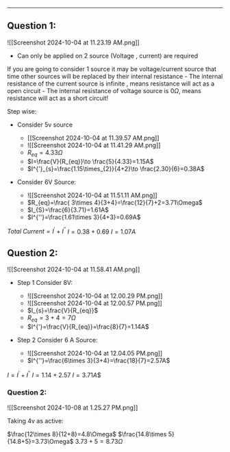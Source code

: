 ___
## Question 1:
![[Screenshot 2024-10-04 at 11.23.19 AM.png]]
- Can only be applied on 2 source (Voltage , current) are required

If you are going to consider 1 source it may be voltage/current source that time other sources will be replaced by their internal resistance 
	- The internal resistance of the current source is infinite , means resistance will act as a open circuit
	- The internal resistance of voltage source is $0 \Omega$, means resistance will act as a short circuit!

Step wise:
- Consider 5v source
	- [[Screenshot 2024-10-04 at 11.39.57 AM.png]]
	- ![[Screenshot 2024-10-04 at 11.41.29 AM.png]]
	- $R_{eq}=4.33\Omega$
	- $I=\frac{V}{R_{eq}}\to \frac{5}{4.33}=1.15A$
	- $I^{'}_{s}=\frac{1.15\times_{2}}{4+2}\to \frac{2.30}{6}=0.38A$


- Consider 6V Source:
	- ![[Screenshot 2024-10-04 at 11.51.11 AM.png]]
	- $R_{eq}=\frac{ 3\times 4}{3+4}=\frac{12}{7}+2=3.71\Omega$
	- $I_{S}=\frac{6}{3.71}=1.61A$
	- $I^{''}=\frac{1.61\times 3}{4+3}=0.69A$


$Total\ Current=I^{'}+I^{''}$
$I=0.38+0.69$
$I=1.07A$



## Question 2:
![[Screenshot 2024-10-04 at 11.58.41 AM.png]]

- Step 1 Consider 8V:
	- ![[Screenshot 2024-10-04 at 12.00.29 PM.png]]
	- ![[Screenshot 2024-10-04 at 12.00.57 PM.png]]
	- $I_{s}=\frac{V}{R_{eq}}$
	- $R_{eq}=3+4=7\Omega$
	- $I^{'}=\frac{V}{R_{eq}}=\frac{8}{7}=1.14A$

- Step 2 Consider 6 A Source:
	- ![[Screenshot 2024-10-04 at 12.04.05 PM.png]]
	- $I^{''}=\frac{6\times 3}{3+4}=\frac{18}{7}=2.57A$

$I =I^{'}+I^{''}$
$I=1.14+2.57$
$I=3.71A$$

### Question 2:

![[Screenshot 2024-10-08 at 1.25.27 PM.png]]

Taking 4v as active:

$\frac{12\times 8}{12+8}=4.8\Omega$
$\frac{14.8\times 5}{14.8+5}=3.73\Omega$
$3.73+5=8.73\Omega$
